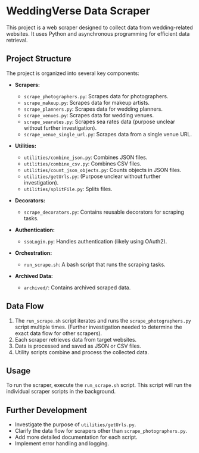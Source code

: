 # WeddingVerse Data Scraper

This project is a web scraper designed to collect data from wedding-related websites.  It uses Python and asynchronous programming for efficient data retrieval.

## Project Structure

The project is organized into several key components:

* **Scrapers:**
    * `scrape_photographers.py`: Scrapes data for photographers.
    * `scrape_makeup.py`: Scrapes data for makeup artists.
    * `scrape_planners.py`: Scrapes data for wedding planners.
    * `scrape_venues.py`: Scrapes data for wedding venues.
    * `scrape_searates.py`: Scrapes sea rates data (purpose unclear without further investigation).
    * `scrape_venue_single_url.py`: Scrapes data from a single venue URL.

* **Utilities:**
    * `utilities/combine_json.py`: Combines JSON files.
    * `utilities/combine_csv.py`: Combines CSV files.
    * `utilities/count_json_objects.py`: Counts objects in JSON files.
    * `utilities/getUrls.py`: (Purpose unclear without further investigation).
    * `utilities/splitFile.py`: Splits files.

* **Decorators:**
    * `scrape_decorators.py`: Contains reusable decorators for scraping tasks.

* **Authentication:**
    * `ssoLogin.py`: Handles authentication (likely using OAuth2).

* **Orchestration:**
    * `run_scrape.sh`: A bash script that runs the scraping tasks.

* **Archived Data:**
    * `archived/`: Contains archived scraped data.

## Data Flow

1. The `run_scrape.sh` script iterates and runs the `scrape_photographers.py` script multiple times.  (Further investigation needed to determine the exact data flow for other scrapers).
2. Each scraper retrieves data from target websites.
3. Data is processed and saved as JSON or CSV files.
4. Utility scripts combine and process the collected data.

## Usage

To run the scraper, execute the `run_scrape.sh` script.  This script will run the individual scraper scripts in the background.

## Further Development

* Investigate the purpose of `utilities/getUrls.py`.
* Clarify the data flow for scrapers other than `scrape_photographers.py`.
* Add more detailed documentation for each script.
* Implement error handling and logging.
